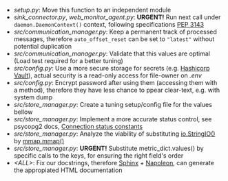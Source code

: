* *setup.py*: Move this function to an independent module
* *sink_connector.py*, *web_monitor_agent.py*: **URGENT!** Run next call under `daemon.DaemonContext()` context, following specifications [PEP 3143](https://www.python.org/dev/peps/pep-3143/)
* *src/communication_manager.py*: Keep a permanent track of processed messages, therefore `auto_offset_reset` can be set to `"latest"` without potential duplication
* *src/communication_manager.py*: Validate that this values are optimal (Load test required for a better tuning)
* *src/config.py*: Use a more secure storage for secrets (e.g. [Hashicorp Vault](https://www.vaultproject.io/)), actual security is a read-only access for file-owner on *.env*
* *src/config.py*: Encrypt password after using them (accessing them with a method), therefore they have less chance to ppear clear-text, e.g. with system dump
* *src/store_manager.py*: Create a tuning setup/config file for the values bellow
* *src/store_manager.py*: Implement a more accurate status control, see psycopg2 docs, [Connection status constants](https://www.psycopg.org/docs/extensions.html#connection-status-constants)
* *src/store_manager.py*: Analyze the viability of substituting [io.StringIO()](https://docs.python.org/3/library/io.html#io.StringIO) by [mmap.mmap()](https://docs.python.org/3/library/mmap.html#mmap.mmap)
* *src/store_manager.py*: **URGENT!** Substitute metric_dict.values() by specific calls to the keys, for ensuring the right field's order
* *\<ALL\>*: Fix our docstrings, therefore [Sphinx](https://www.sphinx-doc.org/en/master/) + [Napoleon](https://sphinxcontrib-napoleon.readthedocs.io/en/latest/index.html), can generate the appropiated HTML documentation
